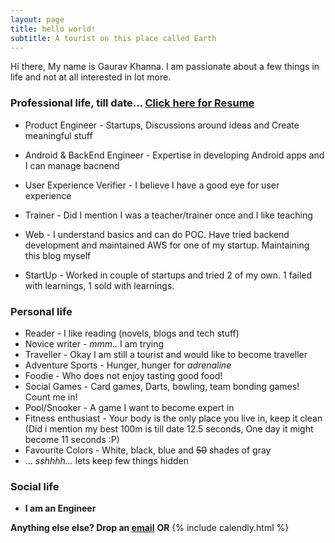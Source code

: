 ```yaml
---
layout: page
title: hello world!
subtitle: A tourist on this place called Earth
---
```


Hi there, My name is Gaurav Khanna. I am passionate about a few things in life and not at all interested in lot more.

### Professional life, till date... [Click here for Resume](/hireme)

- Product Engineer - Startups, Discussions around ideas and Create meaningful stuff

- Android & BackEnd Engineer - Expertise in developing Android apps and I can manage bacnend

- User Experience Verifier - I believe I have  a good eye for user experience

- Trainer - Did I mention I was a teacher/trainer once and I like teaching

- Web - I understand basics and can do POC. Have tried backend development and maintained AWS for one of my startup. Maintaining this blog myself

- StartUp - Worked in couple of startups and tried 2 of my own. 1 failed with learnings, 1 sold with learnings.

### Personal life

- Reader - I like reading (novels, blogs and tech stuff)
- Novice writer - *mmm..* I am trying
- Traveller - Okay I am still a tourist and would like to become traveller
- Adventure Sports - Hunger, hunger for *adrenaline*
- Foodie - Who does not enjoy tasting good food!
- Social Games - Card games, Darts, bowling, team bonding games! Count me in!
- Pool/Snooker - A game I want to become expert in
- Fitness enthusiast - Your body is the only place you live in, keep it clean (Did i mention my best 100m is till date 12.5 seconds, One day it might become 11 seconds :P)
- Favourite Colors - White, black, blue and ~~50~~ shades of gray
- ... *sshhhh...* lets keep few things hidden

### Social life

- **I am an Engineer**


**Anything else else? Drop an [email](mailto:khannasahab.gaurav@gmail.com)**
**OR**
{% include calendly.html %}